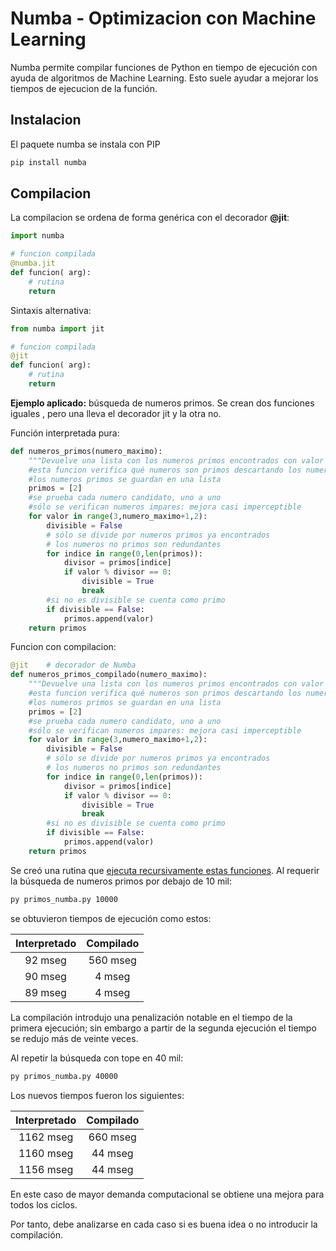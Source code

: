 
# Numba - Optimizacion con Machine Learning


Numba permite compilar funciones de Python en tiempo de ejecución con ayuda de algoritmos de Machine Learning. Esto suele ayudar a mejorar los tiempos de ejecucion de la función.


## Instalacion

El paquete numba se instala con PIP

```bash
pip install numba
```


## Compilacion

La compilacion se ordena de forma genérica con el decorador **\@jit**:


```py
import numba

# funcion compilada
@numba.jit
def funcion( arg):
    # rutina
    return 

```

Sintaxis alternativa: 
```py
from numba import jit

# funcion compilada
@jit
def funcion( arg):
    # rutina
    return 

```

**Ejemplo aplicado:** búsqueda de numeros primos. Se crean dos funciones iguales , pero una lleva el decorador jit y la otra no.

Función interpretada pura:
```py
def numeros_primos(numero_maximo):
    """Devuelve una lista con los numeros primos encontrados con valor menor al indicado."""""
    #esta funcion verifica qué numeros son primos descartando los numeros divisibles por enteros previos
    #los numeros primos se guardan en una lista
    primos = [2]
    #se prueba cada numero candidato, uno a uno
    #sólo se verifican numeros impares: mejora casi imperceptible
    for valor in range(3,numero_maximo+1,2):
        divisible = False
        # sólo se divide por numeros primos ya encontrados 
        # los numeros no primos son redundantes
        for indice in range(0,len(primos)):
            divisor = primos[indice]
            if valor % divisor == 0:
                divisible = True
                break
        #si no es divisible se cuenta como primo
        if divisible == False:
            primos.append(valor)
    return primos     
```

Funcion con compilacion:
```py
@jit    # decorador de Numba
def numeros_primos_compilado(numero_maximo):
    """Devuelve una lista con los numeros primos encontrados con valor menor al indicado."""""
    #esta funcion verifica qué numeros son primos descartando los numeros divisibles por enteros previos
    #los numeros primos se guardan en una lista
    primos = [2]
    #se prueba cada numero candidato, uno a uno
    #sólo se verifican numeros impares: mejora casi imperceptible
    for valor in range(3,numero_maximo+1,2):
        divisible = False
        # sólo se divide por numeros primos ya encontrados 
        # los numeros no primos son redundantes
        for indice in range(0,len(primos)):
            divisor = primos[indice]
            if valor % divisor == 0:
                divisible = True
                break
        #si no es divisible se cuenta como primo
        if divisible == False:
            primos.append(valor)
    return primos     
```

Se creó una rutina que [ejecuta recursivamente estas funciones](numba/primos_numba.py). Al requerir la búsqueda de numeros primos por debajo de 10 mil: 

```bash
py primos_numba.py 10000
```
se obtuvieron tiempos de ejecución como estos:

|Interpretado| Compilado|
|:---:|:---:|
|92 mseg|560 mseg|
|90 mseg| 4 mseg|
|89 mseg| 4 mseg|

La compilación introdujo una penalización notable en el tiempo de la primera ejecución; sin embargo a partir de la segunda ejecución el tiempo se redujo más de veinte veces. 

Al repetir la búsqueda con tope en 40 mil:

```bash
py primos_numba.py 40000
```
Los nuevos tiempos fueron los siguientes:

|Interpretado| Compilado|
|:---:|:---:|
|1162 mseg| 660 mseg|
|1160 mseg| 44 mseg|
|1156 mseg| 44 mseg|

En este caso de mayor demanda computacional se obtiene una mejora para todos los ciclos.

Por tanto, debe analizarse en cada caso si es buena idea o no introducir la compilación.



